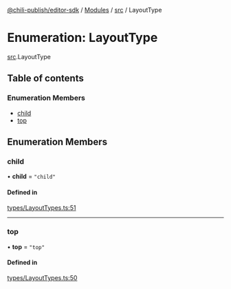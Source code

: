 [@chili-publish/editor-sdk](../README.md) / [Modules](../modules.md) / [src](../modules/src.md) / LayoutType

# Enumeration: LayoutType

[src](../modules/src.md).LayoutType

## Table of contents

### Enumeration Members

- [child](src.LayoutType.md#child)
- [top](src.LayoutType.md#top)

## Enumeration Members

### child

• **child** = ``"child"``

#### Defined in

[types/LayoutTypes.ts:51](https://github.com/chili-publish/editor-sdk/blob/bc89ed1/types/LayoutTypes.ts#L51)

___

### top

• **top** = ``"top"``

#### Defined in

[types/LayoutTypes.ts:50](https://github.com/chili-publish/editor-sdk/blob/bc89ed1/types/LayoutTypes.ts#L50)
